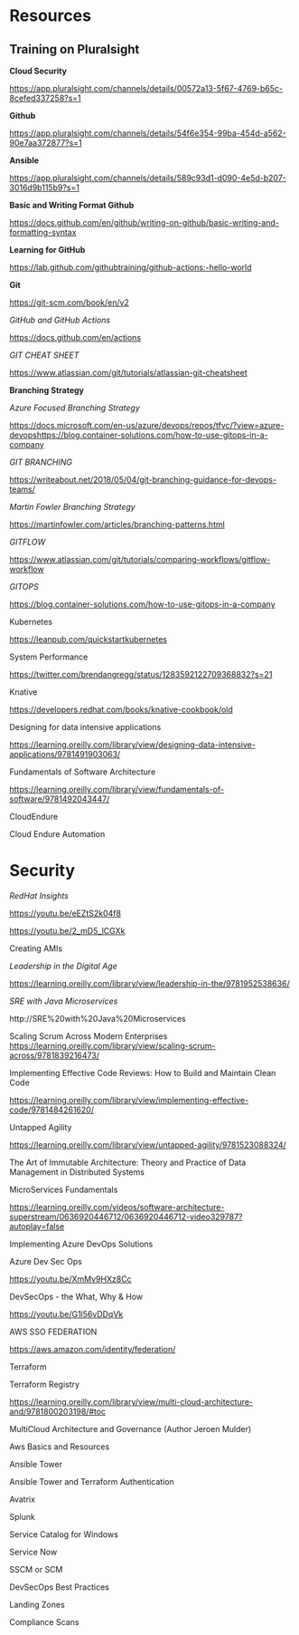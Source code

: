 # Resources

## Training on Pluralsight

**Cloud Security**

https://app.pluralsight.com/channels/details/00572a13-5f67-4769-b65c-8cefed337258?s=1


**Github**

https://app.pluralsight.com/channels/details/54f6e354-99ba-454d-a562-90e7aa372877?s=1

**Ansible**

https://app.pluralsight.com/channels/details/589c93d1-d090-4e5d-b207-3016d9b115b9?s=1

 
**Basic and Writing Format Github**

https://docs.github.com/en/github/writing-on-github/basic-writing-and-formatting-syntax

**Learning for GitHub**

https://lab.github.com/githubtraining/github-actions:-hello-world 
 
**Git**

https://git-scm.com/book/en/v2  

*GitHub and GitHub Actions* 

https://docs.github.com/en/actions


*GIT CHEAT SHEET*

https://www.atlassian.com/git/tutorials/atlassian-git-cheatsheet


**Branching Strategy**  

*Azure Focused Branching Strategy*

https://docs.microsoft.com/en-us/azure/devops/repos/tfvc/?view=azure-devopshttps://blog.container-solutions.com/how-to-use-gitops-in-a-company

*GIT BRANCHING*

https://writeabout.net/2018/05/04/git-branching-guidance-for-devops-teams/ 


*Martin Fowler Branching Strategy*

https://martinfowler.com/articles/branching-patterns.html


*GITFLOW*

https://www.atlassian.com/git/tutorials/comparing-workflows/gitflow-workflow
 

*GITOPS* 

https://blog.container-solutions.com/how-to-use-gitops-in-a-company







Kubernetes 

https://leanpub.com/quickstartkubernetes 



 

System Performance  

https://twitter.com/brendangregg/status/1283592122709368832?s=21 

Knative 

https://developers.redhat.com/books/knative-cookbook/old 

 

Designing for data intensive applications 

https://learning.oreilly.com/library/view/designing-data-intensive-applications/9781491903063/ 
 

Fundamentals of Software Architecture  
                                                                                                                                                                                                                                                  
https://learning.oreilly.com/library/view/fundamentals-of-software/9781492043447/ 
  

CloudEndure 

Cloud Endure Automation 

 
 
# Security

*RedHat Insights*

https://youtu.be/eEZtS2k04f8

https://youtu.be/2_mD5_lCGXk


Creating AMIs 

 

*Leadership in the Digital Age* 

https://learning.oreilly.com/library/view/leadership-in-the/9781952538636/

*SRE with Java Microservices* 

http://SRE%20with%20Java%20Microservices
 

Scaling Scrum Across Modern Enterprises 
https://learning.oreilly.com/library/view/scaling-scrum-across/9781839216473/
 

Implementing Effective Code Reviews: How to Build and Maintain Clean Code 

https://learning.oreilly.com/library/view/implementing-effective-code/9781484261620/
 

Untapped Agility 

https://learning.oreilly.com/library/view/untapped-agility/9781523088324/
 

The Art of Immutable Architecture: Theory and Practice of Data Management in Distributed Systems 
 

MicroServices Fundamentals 

https://learning.oreilly.com/videos/software-architecture-superstream/0636920446712/0636920446712-video329787?autoplay=false


Implementing Azure DevOps Solutions 

Azure Dev Sec Ops

https://youtu.be/XmMv9HXz8Cc

DevSecOps - the What, Why & How

https://youtu.be/G1l56vDDqVk

AWS SSO FEDERATION

https://aws.amazon.com/identity/federation/ 

 

Terraform 

Terraform Registry


https://learning.oreilly.com/library/view/multi-cloud-architecture-and/9781800203198/#toc
 

MultiCloud Architecture and Governance (Author Jeroen Mulder) 

 

Aws Basics and Resources 

 

Ansible Tower 

 

 

Ansible Tower and Terraform Authentication 

 

 

Avatrix  

 
Splunk
 

Service Catalog for Windows 

 

Service Now    
 

SSCM or SCM 

 

DevSecOps Best Practices 

 

Landing Zones 

 

Compliance Scans 

 


 

 

 

 

 

 

 
